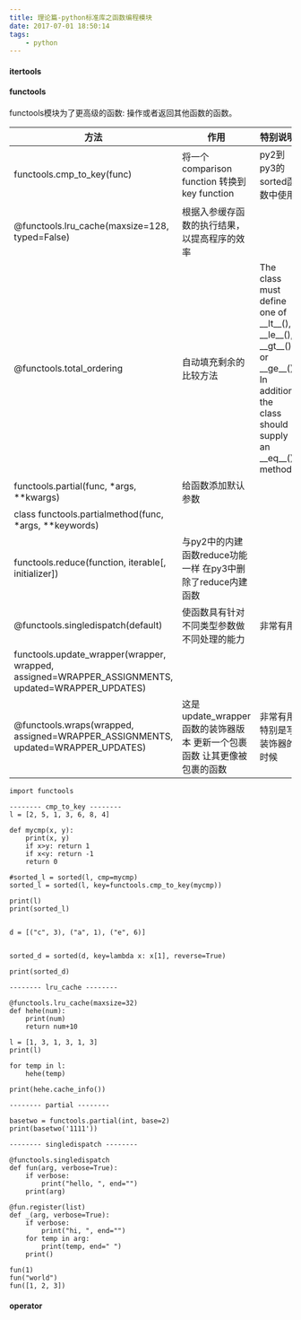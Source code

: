 ```yaml
---
title: 理论篇-python标准库之函数编程模块
date: 2017-07-01 18:50:14
tags:
    - python
---
```


#### itertools

#### functools

functools模块为了更高级的函数: 操作或者返回其他函数的函数。

方法 | 作用 | 特别说明
-----|------|-------
functools.cmp\_to\_key(func) | 将一个comparison function 转换到 key function | py2到py3的sorted函数中使用
@functools.lru\_cache(maxsize=128, typed=False) | 根据入参缓存函数的执行结果，以提高程序的效率 |
@functools.total\_ordering | 自动填充剩余的比较方法 | The class must define one of \_\_lt\_\_(), \_\_le\_\_(), \_\_gt\_\_(), or \_\_ge\_\_(). In addition, the class should supply an \_\_eq\_\_() method. 
functools.partial(func, \*args, \*\*kwargs) | 给函数添加默认参数 | 
class functools.partialmethod(func, \*args, \*\*keywords) | | 
functools.reduce(function, iterable[, initializer]) | 与py2中的内建函数reduce功能一样 在py3中删除了reduce内建函数 | 
@functools.singledispatch(default) | 使函数具有针对不同类型参数做不同处理的能力 | 非常有用
functools.update_wrapper(wrapper, wrapped, assigned=WRAPPER\_ASSIGNMENTS, updated=WRAPPER\_UPDATES) | | 
@functools.wraps(wrapped, assigned=WRAPPER\_ASSIGNMENTS, updated=WRAPPER\_UPDATES) | 这是update_wrapper函数的装饰器版本 更新一个包裹函数 让其更像被包裹的函数| 非常有用 特别是写装饰器的时候 

```
import functools

-------- cmp_to_key --------
l = [2, 5, 1, 3, 6, 8, 4]

def mycmp(x, y):
    print(x, y)
    if x>y: return 1
    if x<y: return -1
    return 0

#sorted_l = sorted(l, cmp=mycmp)
sorted_l = sorted(l, key=functools.cmp_to_key(mycmp))

print(l)
print(sorted_l)


d = [("c", 3), ("a", 1), ("e", 6)]


sorted_d = sorted(d, key=lambda x: x[1], reverse=True)

print(sorted_d)

-------- lru_cache --------

@functools.lru_cache(maxsize=32)
def hehe(num):
    print(num)
    return num+10

l = [1, 3, 1, 3, 1, 3]
print(l)

for temp in l:
    hehe(temp)

print(hehe.cache_info())

-------- partial --------

basetwo = functools.partial(int, base=2)
print(basetwo('1111'))

-------- singledispatch --------

@functools.singledispatch
def fun(arg, verbose=True):
    if verbose:
        print("hello, ", end="")
    print(arg)

@fun.register(list)
def _(arg, verbose=True):
    if verbose:
        print("hi, ", end="")
    for temp in arg:
        print(temp, end=" ")
    print()

fun(1)
fun("world")
fun([1, 2, 3])
```

#### operator